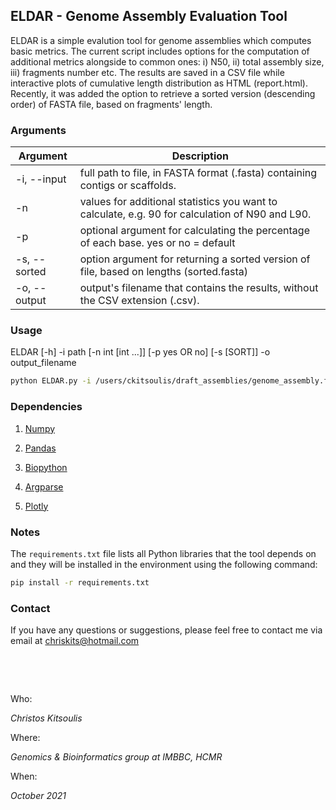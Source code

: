 ## ELDAR - Genome Assembly Evaluation Tool

ELDAR is a simple evalution tool for genome assemblies which computes basic metrics. The current script includes options for the computation of additional metrics alongside to common ones: i) N50, ii) total assembly size, iii) fragments number etc. The results are saved in a CSV file while interactive plots of cumulative length distribution as HTML (report.html). Recently, it was added the option to retrieve a sorted version (descending order) of FASTA file, based on fragments' length.


### Arguments

| Argument | Description |
| --- | --- |
| -i, --input | full path to file, in FASTA format (.fasta) containing contigs or scaffolds. |
| -n | values for additional statistics you want to calculate, e.g. 90 for calculation of N90 and L90. |
| -p | optional argument for calculating the percentage of each base. yes or no = default |
| -s, --sorted | option argument for returning a sorted version of file, based on lengths (sorted.fasta) |
| -o, --output | output's filename that contains the results, without the CSV extension (.csv). |


### Usage

ELDAR [-h] -i path [-n int [int ...]] [-p yes OR no] [-s [SORT]] -o output_filename

```bash
python ELDAR.py -i /users/ckitsoulis/draft_assemblies/genome_assembly.fasta -n 85 90 95 -s -p yes -o results
```

### Dependencies 

1. [Numpy](https://numpy.org)

2. [Pandas](https://pandas.pydata.org/)

3. [Biopython](https://biopython.org/)

4. [Argparse](https://pypi.org/project/argparse/) 

5. [Plotly](https://plotly.com/) 

### Notes

The `requirements.txt` file lists all Python libraries that the tool depends on and they will be installed in the environment using the following command:

```bash
pip install -r requirements.txt
```

### Contact

If you have any questions or suggestions, please feel free to contact me via email at chriskits@hotmail.com

&nbsp;

&nbsp;



Who:

*Christos Kitsoulis*

Where:

*Genomics & Bioinformatics group at IMBBC, HCMR*

When:

*October 2021*
